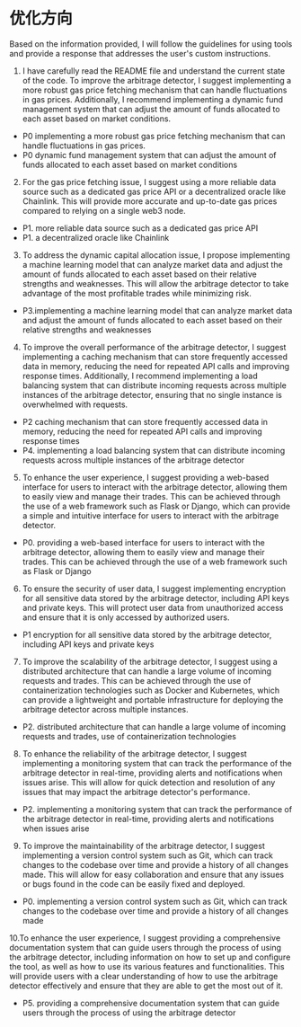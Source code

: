 

# 优化方向

Based on the information provided, I will follow the guidelines for using tools and provide a response that addresses the user's custom instructions.

1. I have carefully read the README file and understand the current state of the code. To improve the arbitrage detector, I suggest implementing a more robust gas price fetching mechanism that can handle fluctuations in gas prices. Additionally, I recommend implementing a dynamic fund management system that can adjust the amount of funds allocated to each asset based on market conditions.

- P0 implementing a more robust gas price fetching mechanism that can handle fluctuations in gas prices.
- P0 dynamic fund management system that can adjust the amount of funds allocated to each asset based on market conditions 

2. For the gas price fetching issue, I suggest using a more reliable data source such as a dedicated gas price API or a decentralized oracle like Chainlink. This will provide more accurate and up-to-date gas prices compared to relying on a single web3 node.

- P1. more reliable data source such as a dedicated gas price API
- P1. a decentralized oracle like Chainlink


3. To address the dynamic capital allocation issue, I propose implementing a machine learning model that can analyze market data and adjust the amount of funds allocated to each asset based on their relative strengths and weaknesses. This will allow the arbitrage detector to take advantage of the most profitable trades while minimizing risk.

- P3.implementing a machine learning model that can analyze market data and adjust the amount of funds allocated to each asset based on their relative strengths and weaknesses


4. To improve the overall performance of the arbitrage detector, I suggest implementing a caching mechanism that can store frequently accessed data in memory, reducing the need for repeated API calls and improving response times. Additionally, I recommend implementing a load balancing system that can distribute incoming requests across multiple instances of the arbitrage detector, ensuring that no single instance is overwhelmed with requests.

- P2 caching mechanism that can store frequently accessed data in memory, reducing the need for repeated API calls and improving response times
- P4. implementing a load balancing system that can distribute incoming requests across multiple instances of the arbitrage detector

5. To enhance the user experience, I suggest providing a web-based interface for users to interact with the arbitrage detector, allowing them to easily view and manage their trades. This can be achieved through the use of a web framework such as Flask or Django, which can provide a simple and intuitive interface for users to interact with the arbitrage detector.

- P0. providing a web-based interface for users to interact with the arbitrage detector, allowing them to easily view and manage their trades. This can be achieved through the use of a web framework such as Flask or Django

6. To ensure the security of user data, I suggest implementing encryption for all sensitive data stored by the arbitrage detector, including API keys and private keys. This will protect user data from unauthorized access and ensure that it is only accessed by authorized users.

- P1 encryption for all sensitive data stored by the arbitrage detector, including API keys and private keys

7. To improve the scalability of the arbitrage detector, I suggest using a distributed architecture that can handle a large volume of incoming requests and trades. This can be achieved through the use of containerization technologies such as Docker and Kubernetes, which can provide a lightweight and portable infrastructure for deploying the arbitrage detector across multiple instances.

- P2. distributed architecture that can handle a large volume of incoming requests and trades, use of containerization technologies

8. To enhance the reliability of the arbitrage detector, I suggest implementing a monitoring system that can track the performance of the arbitrage detector in real-time, providing alerts and notifications when issues arise. This will allow for quick detection and resolution of any issues that may impact the arbitrage detector's performance.

- P2. implementing a monitoring system that can track the performance of the arbitrage detector in real-time, providing alerts and notifications when issues arise

9. To improve the maintainability of the arbitrage detector, I suggest implementing a version control system such as Git, which can track changes to the codebase over time and provide a history of all changes made. This will allow for easy collaboration and ensure that any issues or bugs found in the code can be easily fixed and deployed.

- P0. implementing a version control system such as Git, which can track changes to the codebase over time and provide a history of all changes made

10.To enhance the user experience, I suggest providing a comprehensive documentation system that can guide users through the process of using the arbitrage detector, including information on how to set up and configure the tool, as well as how to use its various features and functionalities. This will provide users with a clear understanding of how to use the arbitrage detector effectively and ensure that they are able to get the most out of it.

- P5. providing a comprehensive documentation system that can guide users through the process of using the arbitrage detector